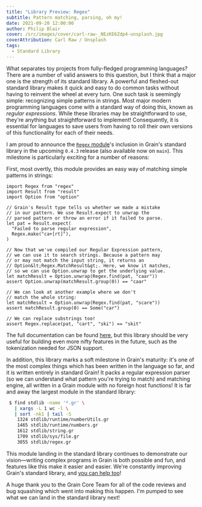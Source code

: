```yaml
---
title: "Library Preview: Regex"
subtitle: Pattern matching, parsing, oh my!
date: 2021-09-20 12:00:00
author: Philip Blair
cover: /src/images/cover/carl-raw-_NEzKE6Zdp4-unsplash.jpg
coverAttribution: Carl Raw / Unsplash
tags:
  - Standard Library
---
```


What separates toy projects from fully-fledged programming languages? There are a number of valid answers to this question, but I think that a major one is the strength of its standard library. A powerful and fleshed-out standard library makes it quick and easy to do common tasks without having to reinvent the wheel at every turn. One such task is seemingly simple: recognizing simple patterns in strings. Most major modern programming languages come with a standard way of doing this, known as _regular expressions_. While these libraries may be straightforward to use, they're anything but straightforward to implement! Consequently, it is essential for languages to save users from having to roll their own versions of this functionality for each of their needs.

I am proud to announce the [`Regex` module](/docs/stdlib/regex)'s inclusion in Grain's standard library in the upcoming `0.4.3` release (also available now on `main`). This milestone is particularly exciting for a number of reasons:

First, most overtly, this module provides an easy way of matching simple patterns in strings:

```grain
import Regex from "regex"
import Result from "result"
import Option from "option"

// Grain's Result type tells us whether we made a mistake
// in our pattern. We use Result.expect to unwrap the
// parsed pattern or throw an error if it failed to parse.
let pat = Result.expect(
  "Failed to parse regular expression",
  Regex.make("ca+[rt]"),
)

// Now that we've compiled our Regular Expression pattern,
// we can use it to search strings. Because a pattern may
// or may not match the input string, it returns an
// Option&lt;Regex.MatchResult&gt;. Here, we know it matches,
// so we can use Option.unwrap to get the underlying value.
let matchResult = Option.unwrap(Regex.find(pat, "caar"))
assert Option.unwrap(matchResult.group(0)) == "caar"

// We can look at another example where we don't
// match the whole string:
let matchResult = Option.unwrap(Regex.find(pat, "scare"))
assert matchResult.group(0) == Some("car")

// We can replace substrings too!
assert Regex.replace(pat, "cart", "ski") == "skit"
```

The full documentation can be found [here](/docs/stdlib/regex), but this library should be very useful for building even more nifty features in the future, such as the tokenization needed for JSON support.

In addition, this library marks a soft milestone in Grain's maturity: it's one of the most complex things which has been written in the language so far, and it is written entirely in standard Grain! It packs a regular expression parser (so we can understand what pattern you're trying to match) and matching engine, all written in a Grain module with no foreign host functions! It is far and away the largest module in the standard library:

```bash
 $ find stdlib -name '*.gr' \
   | xargs -L 1 wc -l \
   | sort -nk1 | tail -5
    1324 stdlib/runtime/numberUtils.gr
    1465 stdlib/runtime/numbers.gr
    1612 stdlib/string.gr
    1709 stdlib/sys/file.gr
    3055 stdlib/regex.gr
```

This module landing in the standard library continues to demonstrate our vision—writing complex programs in Grain is both possible and fun, and features like this make it easier and easier. We're constantly improving Grain's standard library, and [you can help too](https://github.com/grain-lang/grain/issues?q=is%3Aopen+is%3Aissue+label%3Astdlib)!

A huge thank you to the Grain Core Team for all of the code reviews and bug squashing which went into making this happen. I'm pumped to see what we can land in the standard library next!
